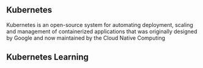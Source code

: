 ## Kubernetes

Kubernetes is an open-source system for automating deployment, scaling and management of containerized applications that was originally designed by Google and now maintained by the Cloud Native Computing

## Kubernetes Learning
